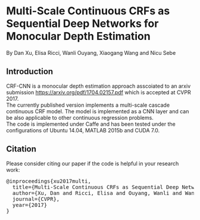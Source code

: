# Multi-Scale Continuous CRFs as Sequential Deep Networks for Monocular Depth Estimation
By Dan Xu, Elisa Ricci, Wanli Ouyang, Xiaogang Wang and Nicu Sebe
## Introduction
CRF-CNN is a monocular depth estimation approach asscoiated to an arxiv submission https://arxiv.org/pdf/1704.02157.pdf which is accepted at CVPR 2017. </br>
The currently published version implements a multi-scale cascade continuous CRF model. The model is implemented as a CNN layer and can be also applicable to other continuous regression problems. </br>
The code is implemented under Caffe and has been tested under the configurations of Ubuntu 14.04, MATLAB 2015b and CUDA 7.0.
## Citation
Please consider citing our paper if the code is helpful in your research work:
<pre>@inproceedings{xu2017multi,
  title={Multi-Scale Continuous CRFs as Sequential Deep Networks for Monocular Depth Estimation},
  author={Xu, Dan and Ricci, Elisa and Ouyang, Wanli and Wang, Xiaogang and Sebe, Nicu},
  journal={CVPR},
  year={2017}
}</pre>

